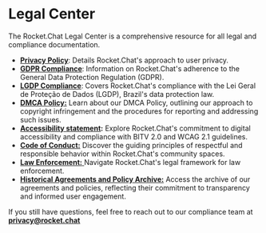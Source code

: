 # Legal Center

The Rocket.Chat Legal Center is a comprehensive resource for all legal and compliance documentation.

* [**Privacy Policy**](privacy-policy/): Details Rocket.Chat's approach to user privacy.
* [**GDPR Compliance**](gdpr/): Information on Rocket.Chat's adherence to the General Data Protection Regulation (GDPR).
* [**LGDP Compliance**](lgdp/): Covers Rocket.Chat's compliance with the Lei Geral de Proteção de Dados (LGDP), Brazil's data protection law.
* [**DMCA Policy:**](dmca-policy.md) Learn about our DMCA Policy, outlining our approach to copyright infringement and the procedures for reporting and addressing such issues.
* [**Accessibility statement**](accessibility-statement.md)**:** Explore Rocket.Chat's commitment to digital accessibility and compliance with BITV 2.0 and WCAG 2.1 guidelines.
* [**Code of Conduct:**](code-of-conduct-services.md) Discover the guiding principles of respectful and responsible behavior within Rocket.Chat's community spaces.
* [**Law Enforcement:** ](law-enforcement/)Navigate Rocket.Chat's legal framework for law enforcement.
* [**Historical Agreements and Policy Archive:**](historical-agreements-and-policy-archive.md) Access the archive of our agreements and policies, reflecting their commitment to transparency and informed user engagement.

If you still have questions, feel free to reach out to our compliance team at **privacy@rocket.chat**
